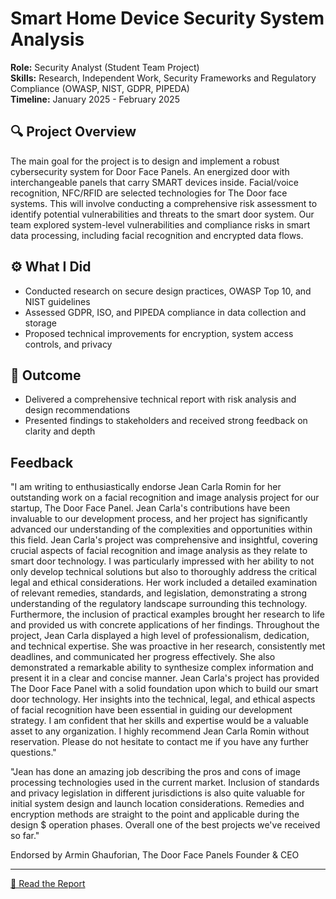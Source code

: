 # Smart Home Device Security System Analysis

**Role:** Security Analyst (Student Team Project)  
**Skills:** Research, Independent Work, Security Frameworks and Regulatory Compliance (OWASP, NIST, GDPR, PIPEDA)  
**Timeline:** January 2025 - February 2025

## 🔍 Project Overview
The main goal for the project is to design and implement a robust cybersecurity system for Door Face Panels. An energized door with interchangeable panels that carry SMART devices inside. Facial/voice recognition, NFC/RFID are selected technologies for The Door face systems. 
This will involve conducting a comprehensive risk assessment to identify potential vulnerabilities and threats to the smart door system.
Our team explored system-level vulnerabilities and compliance risks in smart data processing, including facial recognition and encrypted data flows. 

## ⚙️ What I Did
- Conducted research on secure design practices, OWASP Top 10, and NIST guidelines
- Assessed GDPR, ISO, and PIPEDA compliance in data collection and storage
- Proposed technical improvements for encryption, system access controls, and privacy

## 📝 Outcome
- Delivered a comprehensive technical report with risk analysis and design recommendations
- Presented findings to stakeholders and received strong feedback on clarity and depth

## Feedback

"I am writing to enthusiastically endorse Jean Carla Romin for her outstanding work on a facial recognition and image analysis project for our startup, The Door Face Panel. Jean Carla's contributions have been invaluable to our development process, and her project has significantly advanced our understanding of the complexities and opportunities within this field. Jean Carla's project was comprehensive and insightful, covering crucial aspects of facial recognition and image analysis as they relate to smart door technology. I was particularly impressed with her ability to not only develop technical solutions but also to thoroughly address the critical legal and ethical considerations. Her work included a detailed examination of relevant remedies, standards, and legislation, demonstrating a strong understanding of the regulatory landscape surrounding this technology. Furthermore, the inclusion of practical examples brought her research to life and provided us with concrete applications of her findings. Throughout the project, Jean Carla displayed a high level of professionalism, dedication, and technical expertise. She was proactive in her research, consistently met deadlines, and communicated her progress effectively. She also demonstrated a remarkable ability to synthesize complex information and present it in a clear and concise manner. Jean Carla's project has provided The Door Face Panel with a solid foundation upon which to build our smart door technology. Her insights into the technical, legal, and ethical aspects of facial recognition have been essential in guiding our development strategy. I am confident that her skills and expertise would be a valuable asset to any organization. I highly recommend Jean Carla Romin without reservation. Please do not hesitate to contact me if you have any further questions."

"Jean has done an amazing job describing the pros and cons of image processing technologies used in the current market. Inclusion of standards and privacy legislation in different jurisdictions is also quite valuable for initial system design and launch location considerations. Remedies and encryption methods are straight to the point and applicable during the design $ operation phases. Overall one of the best projects we've received so far."

Endorsed by Armin Ghauforian, The Door Face Panels Founder & CEO

*****

[📄 Read the Report](JeanCarlaRomin-RiipenFinalSubmission.pdf) 
